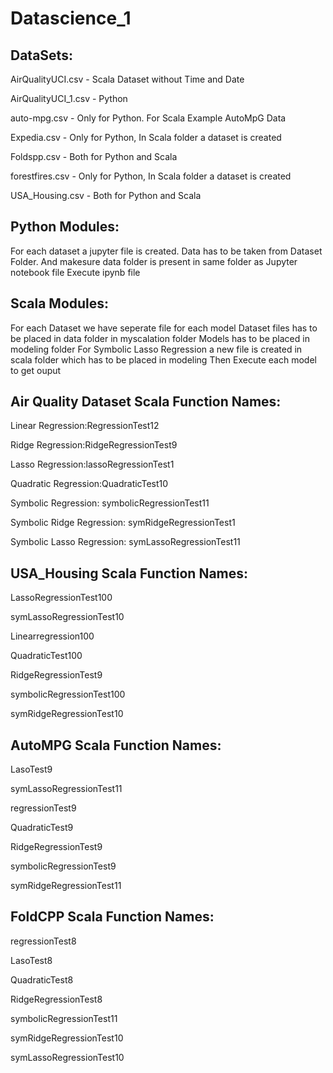 # Datascience_1

## DataSets:
  AirQualityUCI.csv   - Scala Dataset without Time and Date
  
  AirQualityUCI_1.csv - Python 
  
  auto-mpg.csv  - Only for Python. For Scala Example AutoMpG Data
  
  Expedia.csv - Only for Python, In Scala folder a dataset is created
  
  Foldspp.csv - Both for Python and Scala
  
  forestfires.csv - Only for Python, In Scala folder a dataset is created
  
  USA_Housing.csv - Both for Python and Scala
  
  
## Python Modules:

  For each dataset a jupyter file is created.
  Data has to be taken from Dataset Folder.
  And makesure data folder is present in same folder as Jupyter notebook file
  Execute ipynb file 
  
## Scala Modules:
  For each Dataset we have seperate file for each model
  Dataset files has to be placed in data folder in myscalation folder
  Models has to be placed in modeling folder
  For Symbolic Lasso Regression a new file is created in scala folder which has to be placed in modeling
  Then Execute each model to get ouput
  
  
## Air Quality Dataset Scala Function Names:
Linear Regression:RegressionTest12

Ridge Regression:RidgeRegressionTest9

Lasso Regression:lassoRegressionTest1

Quadratic Regression:QuadraticTest10

Symbolic Regression: symbolicRegressionTest11

Symbolic Ridge Regression: symRidgeRegressionTest1

Symbolic Lasso Regression: symLassoRegressionTest11

## USA_Housing Scala Function Names:
LassoRegressionTest100

symLassoRegressionTest10

Linearregression100

QuadraticTest100

RidgeRegressionTest9

symbolicRegressionTest100

symRidgeRegressionTest10

## AutoMPG Scala Function Names:

LasoTest9

symLassoRegressionTest11

regressionTest9

QuadraticTest9

RidgeRegressionTest9

symbolicRegressionTest9

symRidgeRegressionTest11


## FoldCPP Scala Function Names:

regressionTest8

LasoTest8

QuadraticTest8

RidgeRegressionTest8

symbolicRegressionTest11

symRidgeRegressionTest10

symLassoRegressionTest10



